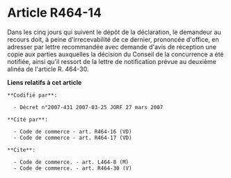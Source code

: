 # Article R464-14

Dans les cinq jours qui suivent le dépôt de la déclaration, le demandeur au recours doit, à peine d'irrecevabilité de ce
dernier, prononcée d'office, en adresser par lettre recommandée avec demande d'avis de réception une copie aux parties
auxquelles la décision du Conseil de la concurrence a été notifiée, ainsi qu'il ressort de la lettre de notification prévue
au deuxième alinéa de l'article R. 464-30.

**Liens relatifs à cet article**

	**Codifié par**:

	  - Décret n°2007-431 2007-03-25 JORF 27 mars 2007

	**Cité par**:

	  - Code de commerce - art. R464-16 (VD)
	  - Code de commerce - art. R464-17 (VD)

	**Cite**:

	  - Code de commerce. - art. L464-8 (M)
	  - Code de commerce. - art. R464-30 (V)
